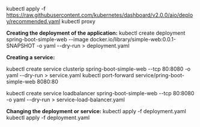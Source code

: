 kubectl apply -f https://raw.githubusercontent.com/kubernetes/dashboard/v2.0.0/aio/deploy/recommended.yaml
kubectl proxy

**Creating the deployment of the application:**
kubectl create deployment spring-boot-simple-web --image docker.io/library/simple-web:0.0.1-SNAPSHOT -o yaml --dry-run > deployment.yaml

**Creating a service:**

kubectl create service clusterip spring-boot-simple-web --tcp 80:8080 -o yaml --dry-run > service.yaml
kubectl port-forward service/pring-boot-simple-web 8080:80

kubectl create service loadbalancer spring-boot-simple-web --tcp 80:8080 -o yaml --dry-run > service-load-balancer.yaml

**Changing the deployment or service:**
kubectl apply -f deployment.yaml
kubectl apply -f deployment.yaml





